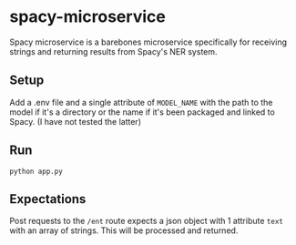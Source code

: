 # spacy-microservice

Spacy microservice is a barebones microservice specifically for receiving strings and returning results from Spacy's NER system.

## Setup
Add a .env file and a single attribute of `MODEL_NAME` with the path to the model if it's a directory or the name if it's been packaged and linked to Spacy. (I have not tested the latter)

## Run
`python app.py`

## Expectations
Post requests to the `/ent` route expects a json object with 1 attribute `text` with an array of strings. This will be processed and returned.
